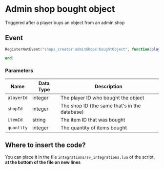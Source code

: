 # Admin shop bought object

Triggered after a player buys an object from an admin shop

## Event

```lua
RegisterNetEvent("shops_creator:adminShops:boughtObject", function(playerId, shopId, itemId, quantity)

end)
```

### Parameters

| Name       | Data Type | Description                                   |
| ---------- | --------- | --------------------------------------------- |
| `playerId` | integer   | The player ID who bought the object           |
| `shopId`   | integer   | The shop ID (the same that's in the database) |
| `itemId`   | string    | The item ID that was bought                   |
| `quantity` | integer   | The quantity of items bought                  |

## Where to insert the code?

You can place it in the file `integrations/sv_integrations.lua` of the script, **at the bottom of the file on new lines**
